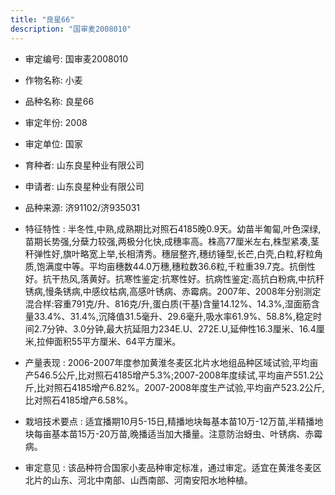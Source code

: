 ```yaml
---
title: "良星66"
description: "国审麦2008010"
---
```

* 审定编号:  国审麦2008010

*  作物名称:  小麦

*  品种名称:  良星66

*  审定年份:  2008

*  审定单位:  国家

* 育种者:  山东良星种业有限公司

*  申请者:  山东良星种业有限公司

*  品种来源:  济91102/济935031

*  特征特性 : 
半冬性,中熟,成熟期比对照石4185晚0.9天。幼苗半匍匐,叶色深绿,苗期长势强,分蘖力较强,两极分化快,成穗率高。株高77厘米左右,株型紧凑,茎秆弹性好,旗叶略宽上举,长相清秀。穗层整齐,穗纺锤型,长芒,白壳,白粒,籽粒角质,饱满度中等。平均亩穗数44.0万穗,穗粒数36.6粒,千粒重39.7克。抗倒性好。抗干热风,落黄好。抗寒性鉴定:抗寒性好。抗病性鉴定:高抗白粉病,中抗秆锈病,慢条锈病,中感纹枯病,高感叶锈病、赤霉病。2007年、2008年分别测定混合样:容重791克/升、816克/升,蛋白质(干基)含量14.12%、14.3%,湿面筋含量33.4%、31.4%,沉降值31.5毫升、29.6毫升,吸水率61.9%、58.8%,稳定时间2.7分钟、3.0分钟,最大抗延阻力234E.U、272E.U,延伸性16.3厘米、16.4厘米,拉伸面积55平方厘米、64平方厘米。
 
*  产量表现 : 
2006-2007年度参加黄淮冬麦区北片水地组品种区域试验,平均亩产546.5公斤,比对照石4185增产5.3%;2007-2008年度续试,平均亩产551.2公斤,比对照石4185增产6.82%。2007-2008年度生产试验,平均亩产523.2公斤,比对照石4185增产6.58%。

*  栽培技术要点 : 
适宜播期10月5-15日,精播地块每基本苗10万-12万苗,半精播地块每亩基本苗15万-20万苗,晚播适当加大播量。注意防治蚜虫、叶锈病、赤霉病。

*  审定意见 : 
该品种符合国家小麦品种审定标准，通过审定。适宜在黄淮冬麦区北片的山东、河北中南部、山西南部、河南安阳水地种植。

